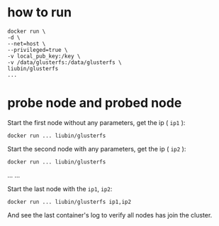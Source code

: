 # how to run


```
docker run \
-d \
--net=host \
--privileged=true \
-v local_pub_key:/key \
-v /data/glusterfs:/data/glusterfs \
liubin/glusterfs
...

```


# probe node and probed node


Start the first node without any parameters, get the ip ( `ip1` ):

`docker run ... liubin/glusterfs`

Start the second node with any parameters, get the ip ( `ip2` ):

`docker run ... liubin/glusterfs`

...
...

Start the last node with the `ip1`, `ip2`:

`docker run ... liubin/glusterfs ip1,ip2`

And see the last container's log to verify all nodes has join the cluster.

